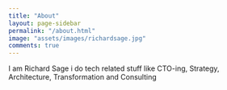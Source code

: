 ```yaml
---
title: "About"
layout: page-sidebar
permalink: "/about.html"
image: "assets/images/richardsage.jpg"
comments: true
---
```


I am Richard Sage i do tech related stuff like CTO-ing, Strategy, Architecture, Transformation and Consulting